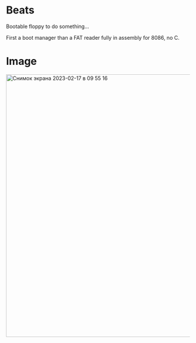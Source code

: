 # Beats
Bootable floppy to do something...

First a boot manager than a FAT reader fully in assembly for 8086, no C.

# Image
<img width="719" alt="Снимок экрана 2023-02-17 в 09 55 16" src="https://user-images.githubusercontent.com/114256092/219571555-8e1cbbb4-948a-4ec7-ae05-b5e760844bdb.png">
